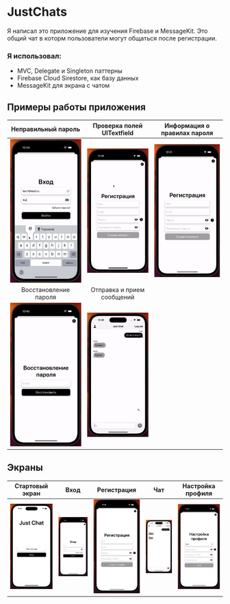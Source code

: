 # JustChats

Я написал это приложение для изучения Firebase и MessageKit. 
Это общий чат в которм пользователи могут общаться после регистрации.

### Я использовал:
- MVC, Delegate и Singleton паттерны
- Firebase Cloud Sirestore, как базу данных
- MessageKit для экрана с чатом

## Примеры работы приложения

Неправильный пароль | Проверка полей UITextfield | Информация о правилах пароля
:---: | :---: | :---:
<img src="https://github.com/dudkaDev/JustChats/blob/main/Gifs/wrongPassword.gif" width="250"> | <img src="https://github.com/dudkaDev/JustChats/blob/main/Gifs/checkTextfields.gif" width="250"> | <img src="https://github.com/dudkaDev/JustChats/blob/main/Gifs/passwordInfo.gif" width="250"> |
Восстановление пароля | Отправка и прием сообщений
<img src="https://github.com/dudkaDev/JustChats/blob/main/Gifs/resetPassword.gif" width="250"> | <img src="https://github.com/dudkaDev/JustChats/blob/main/Gifs/receivingNewMessages.gif" width="250"> |

## Экраны

Стартовый экран | Вход | Регистрация | Чат | Настройка профиля
:---: | :---: | :---: | :---: | :---:
<img src="https://github.com/dudkaDev/JustChats/blob/main/Images/starting.png" width="150"> | <img src="https://github.com/dudkaDev/JustChats/blob/main/Images/logIn.png" width="150"> | <img src="https://github.com/dudkaDev/JustChats/blob/main/Images/signUp.png" width="150"> | <img src="https://github.com/dudkaDev/JustChats/blob/main/Images/chat.png" width="150"> | <img src="https://github.com/dudkaDev/JustChats/blob/main/Images/setupProfile.png" width="150"> 
